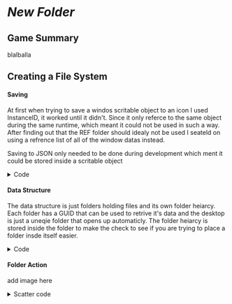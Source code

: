 # *New Folder*
## Game Summary
blalballa

## Creating a File System 
#### Saving 
 At first when trying to save a windos scritable object to an icon I used InstanceID, it worked until it didn't. Since it only referce to the same object during the same runtime, which meant it could not be used in such a way. After finding out that the REF folder should idealy not be used I seateld on using a refrence list of all of the window datas instead.

 Saving to JSON only needed to be done during development which ment it could be stored inside a scritable object

 <Details>
 <summary> Code </summary>

```cs

```

 </Details>


 #### Data Structure
The data structure is just folders holding files and its own folder heiarcy. Each folder has a GUID that can be used to retrive it's data and the desktop is just a uneqie folder that opens up automaticly. The folder heiarcy is stored inside the folder to make the check to see if you are trying to place a folder insde itself easier.

 <Details>
 <summary> Code </summary>

```cs

```

 </Details>

#### Folder Action
add image here

 <Details>
 <summary> Scatter code </summary>

```cs

```

 </Details>



 